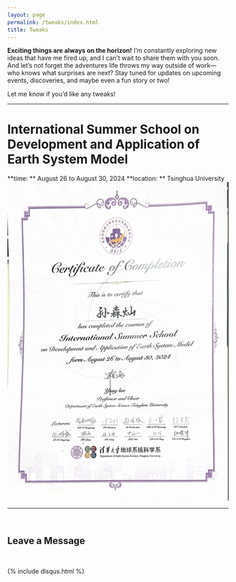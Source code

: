 ```yaml
---
layout: page
permalink: /tweaks/index.html
title: Tweaks
---
```



**Exciting things are always on the horizon!** I’m constantly exploring new ideas that have me fired up, and I can’t wait to share them with you soon. And let’s not forget the adventures life throws my way outside of work—who knows what surprises are next? Stay tuned for updates on upcoming events, discoveries, and maybe even a fun story or two!

Let me know if you’d like any tweaks!

----

# International Summer School on Development and Application of Earth System Model
**time: ** August 26 to August 30, 2024
**location: ** Tsinghua University
![证书](./images/地学系暑期学校证书.png)


---

<br>

## Leave a Message

<br>

{% include disqus.html %} 

<br>

